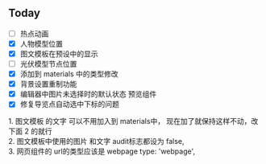 ## Today

- [ ] 热点动画
- [x] 人物模型位置
- [x] 图文模板在预设中的显示
- [ ] 光伏模型节点位置
- [x] 添加到 materials 中的类型修改
- [x] 背景设置重制功能
- [x] 编辑器中图片未选择时的默认状态 预览组件
- [x] 修复导览点自动选中下标的问题

1. 图文模板 的文字 可以不用加入到 materials中， 现在加了就保持这样不动，改下面 2 的就行  
2. 图文模板中使用的图片 和文字 audit标志都设为 false,   
3. 网页组件的 url的类型应该是 webpage type: 'webpage',
